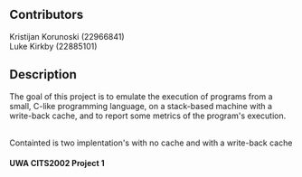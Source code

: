 ## Contributors

Kristijan Korunoski (22966841) <br/>
Luke Kirkby (22885101)

## Description

The goal of this project is to emulate the execution of programs from a small, C-like programming language, on a stack-based machine with a write-back cache, and to report some metrics of the program's execution. <br/><br/>

Containted is two implentation's with no cache and with a write-back cache

#### UWA CITS2002 Project 1
